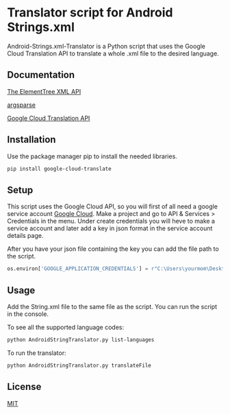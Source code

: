 # Translator script for Android Strings.xml

Android-Strings.xml-Translator is a Python script that uses the Google Cloud Translation API to translate a whole .xml file to the desired language.

## Documentation

[The ElementTree XML API](https://docs.python.org/3/library/xml.etree.elementtree.html)

[argsparse](https://docs.python.org/3/library/argparse.html)

[Google Cloud Translation API](https://cloud.google.com/translate/docs/basic/quickstart)

## Installation

Use the package manager pip to install the needed libraries.

```bash
pip install google-cloud-translate
```

## Setup

This script uses the Google Cloud API, so you will first of all need a google service account [Google Cloud](https://cloud.google.com/).
Make a project and go to API & Services > Credentials in the menu.
Under create credentials you will heve to make a service account and later add a key in json format in the service account details page.

After you have your json file containing the key you can add the file path to the script.

```python
os.environ['GOOGLE_APPLICATION_CREDENTIALS'] = r"C:\Users\yourmom\Desktop\Python\AndroidTranslate\APIKey.json" 
```

## Usage

Add the String.xml file to the same file as the script. 
You can run the script in the console.

To see all the supported language codes: 

```bash
python AndroidStringTranslator.py list-languages
```

To run the translator:

```bash
python AndroidStringTranslator.py translateFile
```


## License
[MIT](https://choosealicense.com/licenses/mit/)
